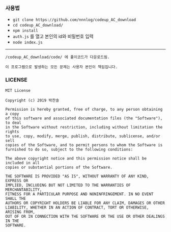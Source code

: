 ### 사용법
* ```git clone https://github.com/nnnlog/codeup_AC_download```
* ```cd codeup_AC_download/```
* ```npm install```
* ```auth.js``` 를 열고 본인의 id와 비밀번호 입력
* ```node index.js```
---
```
/codeup_AC_download/code/ 에 풀이코드가 다운로드됨.

이 프로그램으로 발생하는 모든 문제는 사용자 본인이 책임집니다.
```

### LICENSE
```
MIT License

Copyright (c) 2019 박찬솔

Permission is hereby granted, free of charge, to any person obtaining a copy
of this software and associated documentation files (the "Software"), to deal
in the Software without restriction, including without limitation the rights
to use, copy, modify, merge, publish, distribute, sublicense, and/or sell
copies of the Software, and to permit persons to whom the Software is
furnished to do so, subject to the following conditions:

The above copyright notice and this permission notice shall be included in all
copies or substantial portions of the Software.

THE SOFTWARE IS PROVIDED "AS IS", WITHOUT WARRANTY OF ANY KIND, EXPRESS OR
IMPLIED, INCLUDING BUT NOT LIMITED TO THE WARRANTIES OF MERCHANTABILITY,
FITNESS FOR A PARTICULAR PURPOSE AND NONINFRINGEMENT. IN NO EVENT SHALL THE
AUTHORS OR COPYRIGHT HOLDERS BE LIABLE FOR ANY CLAIM, DAMAGES OR OTHER
LIABILITY, WHETHER IN AN ACTION OF CONTRACT, TORT OR OTHERWISE, ARISING FROM,
OUT OF OR IN CONNECTION WITH THE SOFTWARE OR THE USE OR OTHER DEALINGS IN THE
SOFTWARE.
```